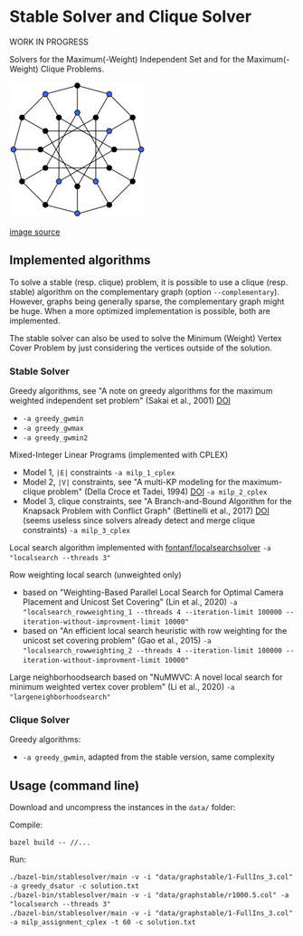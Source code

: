 # Stable Solver and Clique Solver

WORK IN PROGRESS

Solvers for the Maximum(-Weight) Independent Set and for the Maximum(-Weight) Clique Problems.

![stable](stable.png?raw=true "stable")

[image source](https://commons.wikimedia.org/wiki/File:Independent_set_graph.svg)

## Implemented algorithms

To solve a stable (resp. clique) problem, it is possible to use a clique (resp. stable) algorithm on the complementary graph (option `--complementary`). However, graphs being generally sparse, the complementary graph might be huge. When a more optimized implementation is possible, both are implemented.

The stable solver can also be used to solve the Minimum (Weight) Vertex Cover Problem by just considering the vertices outside of the solution.

### Stable Solver

Greedy algorithms, see "A note on greedy algorithms for the maximum weighted independent set problem" (Sakai et al., 2001) [DOI](https://doi.org/10.1016/S0166-218X(02)00205-6)
* `-a greedy_gwmin`
* `-a greedy_gwmax`
* `-a greedy_gwmin2`

Mixed-Integer Linear Programs (implemented with CPLEX)
* Model 1, `|E|` constraints `-a milp_1_cplex`
* Model 2, `|V|` constraints, see "A multi-KP modeling for the maximum-clique problem" (Della Croce et Tadei, 1994) [DOI](https://doi.org/10.1016/0377-2217(94)90252-6) `-a milp_2_cplex`
* Model 3, clique constraints, see "A Branch-and-Bound Algorithm for the Knapsack Problem with Conflict Graph" (Bettinelli et al., 2017) [DOI](https://doi.org/10.1287/ijoc.2016.0742) (seems useless since solvers already detect and merge clique constraints) `-a milp_3_cplex`

Local search algorithm implemented with [fontanf/localsearchsolver](https://github.com/fontanf/localsearchsolver) `-a "localsearch --threads 3"`

Row weighting local search (unweighted only)
* based on "Weighting-Based Parallel Local Search for Optimal Camera Placement and Unicost Set Covering" (Lin et al., 2020) `-a "localsearch_rowweighting_1 --threads 4 --iteration-limit 100000 --iteration-without-improvment-limit 10000"`
* based on "An efficient local search heuristic with row weighting for the unicost set covering problem" (Gao et al., 2015) `-a "localsearch_rowweighting_2 --threads 4 --iteration-limit 100000 --iteration-without-improvment-limit 10000"`

Large neighborhoodsearch based on "NuMWVC: A novel local search for minimum weighted vertex cover problem" (Li et al., 2020) `-a "largeneighborhoodsearch"`

### Clique Solver

Greedy algorithms:
* `-a greedy_gwmin`, adapted from the stable version, same complexity

## Usage (command line)

Download and uncompress the instances in the `data/` folder:


Compile:
```shell
bazel build -- //...
```

Run:
```shell
./bazel-bin/stablesolver/main -v -i "data/graphstable/1-FullIns_3.col" -a greedy_dsatur -c solution.txt
./bazel-bin/stablesolver/main -v -i "data/graphstable/r1000.5.col" -a "localsearch --threads 3"
./bazel-bin/stablesolver/main -v -i "data/graphstable/1-FullIns_3.col" -a milp_assignment_cplex -t 60 -c solution.txt
```

